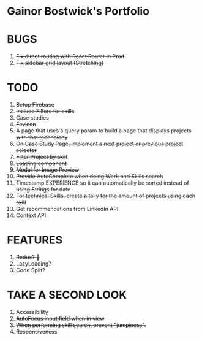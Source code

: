 # Gainor Bostwick's Portfolio

# BUGS
1. ~~Fix direct routing with React Router in Prod~~
2.  ~~Fix sidebar grid layout (Stretching)~~

# TODO
1.  ~~Setup Firebase~~
2.  ~~Include Filters for skills~~
3.  ~~Case studies~~
4. ~~Favicon~~
5. ~~A page that uses a query param to build a page that displays projects with that technology~~
6. ~~On Case Study Page, implement a next project or previous project selector~~
7. ~~Filter Project by skill~~
8. ~~Loading component~~
9. ~~Modal for Image Preview~~
10. ~~Provide AutoComplete when doing Work and Skills search~~
11. ~~Timestamp EXPERIENCE so it can automatically be sorted instead of using Strings for date~~
12. ~~For technical Skills, create a tally for the amount of projects using each skill~~
13. Get recommendations from LinkedIn API
14. Context API

# FEATURES
1.  ~~Redux? 🤔~~
2. LazyLoading?
3. Code Split?

# TAKE A SECOND LOOK
1.  Accessibility
2.  ~~AutoFocus input field when in view~~
3.  ~~When performing skill search, prevent "jumpiness".~~
4.  ~~Responsiveness~~